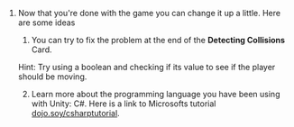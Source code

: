 1. Now that you're done with the game you can change it up a little. Here are some ideas

    1. You can try to fix the problem at the end of the **Detecting Collisions** Card. 
    
    Hint: Try using a boolean and checking if its value to see if the player should be moving.
    
    2. Learn more about the programming language you have been using with Unity: C#. Here is a link to Microsofts tutorial [dojo.soy/csharptutorial](https://mva.microsoft.com/en-us/training-courses/c-fundamentals-for-absolute-beginners-16169?l=Lvld4EQIC_2706218949).